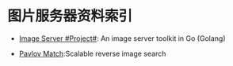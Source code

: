 # 图片服务器资料索引

* [Image Server #Project#](https://github.com/pierrre/imageserver): An image server toolkit in Go (Golang)

- [Pavlov Match](https://github.com/pavlovml/match):Scalable reverse image search